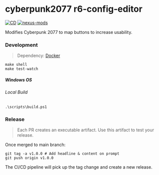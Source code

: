 # cyberpunk2077 r6-config-editor
[![CD](https://github.com/rdok/cyberpunk2077-r6-config-editor/workflows/CD-stable/badge.svg)](https://github.com/rdok/cyberpunk2077-r6-config-editor/actions?query=workflow%3ACD)
[![nexus-mods](https://img.shields.io/badge/Nexus%20-Mods-orange?style=flat-square&logo=spinrilla)](https://www.nexusmods.com/cyberpunk2077/mods/341)


Modifies Cyberpunk 2077 to map buttons to increase usability.

### Development
> Dependency: [Docker](https://www.docker.com/)

```
make shell
make test-watch
```

##### Windows OS
###### Local Build
```
.\scripts\build.ps1
```

### Release
> Each PR creates an executable artifact. Use this artifact to test your release.

Once merged to main branch:

```
git tag -a v1.0.0 # Add headline & content on prompt
git push origin v1.0.0
```

The CI/CD pipeline will pick up the tag change and create a new release.